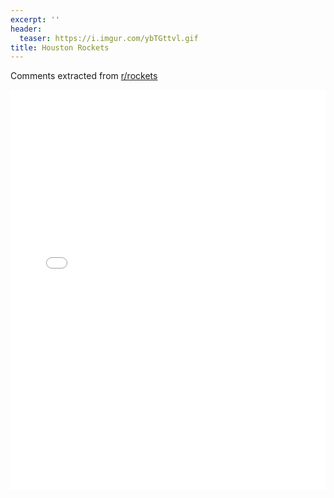 ```yaml
---
excerpt: ''
header:
  teaser: https://i.imgur.com/ybTGttvl.gif
title: Houston Rockets
---
```


Comments extracted from [r/rockets](https://reddit.com/r/rockets)
<iframe id="igraph" scrolling="no" style="border:none;" seamless="seamless" src="/plots/NBA/HOU.html" height="640" width="100%"></iframe>